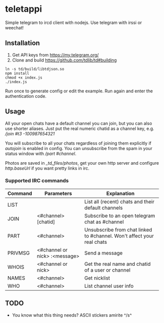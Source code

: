 # teletappi

Simple telegram to ircd client with nodejs. Use telegram with irssi or weechat!

## Installation
1. Get API keys from https://my.telegram.org/
2. Clone and build https://github.com/tdlib/td#building
```
ln -s td/build/libtdjson.so
npm install
chmod +x index.js
./index.js
```
Run once to generate config or edit the example. Run again and enter the authentication code.

## Usage

All your open chats have a default channel you can join, but you can also use shorter aliases. Just put the real numeric chatid as a channel key, e.g. */join #t3 -100987654321*

You will subscribe to all your chats regardless of joining them explicitly if *autojoin* is enabled in config. You can unsubscribe from the spam in your status window with */part #channel*.

Photos are saved in *\_td\_files/photos*, get your own http server and configure *http.baseUrl* if you want pretty links in irc.

### Supported IRC commands
Command | Parameters | Explanation
--- | --- | ---
LIST | | List all (recent) chats and their default channels
JOIN | <#channel> [chatid] | Subscribe to an open telegram chat as #channel |
PART | <#channel> | Unsubscribe from chat linked to #channel. Won't affect your real chats |
PRIVMSG | <#channel or nick> :\<message\> | Send a message
WHOIS | <#channel or nick> | Get the real name and chatid of a user or channel
NAMES | <#channel> | Get nicklist
WHO | <#channel> | List channel user info

## TODO
* You know what this thing needs? ASCII stickers amirite ^/s^
